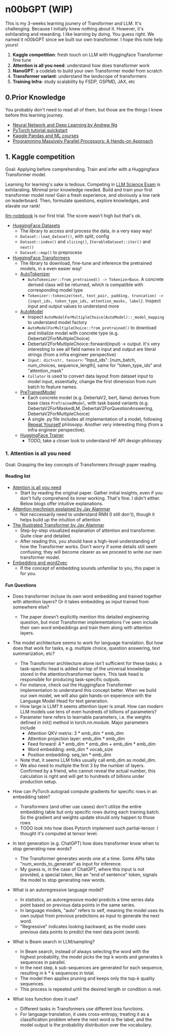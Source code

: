 # n00bGPT (WIP)

This is my 3-weeks learning jounery of Transformer and LLM. It's challenging. Because I initially knew nothing about it. However, it's exhilarating and rewarding. I like learning by doing. You guess right. We named it n00bGPT since we built our own transformer. I hope this note help yours!

1. **Kaggle competition**: fresh touch on LLM with Huggingface Transformer fine tune
2. **Attention is all you need**: understand how does transformer work
3. **NanoGPT**: a codelab to build your own Transformer model from scratch
4. **Transformer variant**: understand the landscope of transformers
5. **Training Infra**: study scalability by FSDP, GSPMD, JAX, etc

## 0.Prior Knowledge

You probably don't need to read all of them, but those are the things I knew before this learning journey.
- [Neural Network and Deep Learning by Andrew Ng](https://www.coursera.org/learn/neural-networks-deep-learning)
- [PyTorch tutorial quickstart](https://pytorch.org/tutorials/beginner/basics/quickstart_tutorial.html)
- [Kaggle Pandas and ML courses](https://www.kaggle.com/learn)
- [Programming Massively Parallel Processors: A Hands-on Approach](https://www.amazon.com/Programming-Massively-Parallel-Processors-Hands/dp/0124159923)


## 1. Kaggle competition

Goal: Applying before comprehending. Train and infer with a Huggingface Transformer model.

Learning for learning's sake is tedious. Competing in [LLM Science Exam](https://www.kaggle.com/competitions/kaggle-llm-science-exam) is exhilarating. Minimal prior knowledge needed. Build and train your first transformer model now! Gain a fresh experience, and obviously a low rank on leaderboard. Then, formulate questions, explore knowledges, and elavate our rank!

[llm-notebook](https://github.com/fmars/n00bGPT/blob/main/llm-science-exam-s1.ipynb) is our first trial. The score wasn't high but that's ok.

- [HuggingFace Datasets](https://huggingface.co/docs/datasets/index) 
  - The library to access and process the data, in a very easy way!
  - `Dataset::load_dataset()`, with split, config
  - `Dataset::index()` and `slicing()`, `IterableDataset::iter()` and `next()`
  - `Dataset::map()` to preprocess
- [HuggingFace Transformers](https://huggingface.co/docs/transformers/index)
  - The library to download, fine-tune and inference the pretrained models, in a even easier way!
  - [AutoTokenizer](https://github.com/huggingface/transformers/blob/v4.31.0/src/transformers/tokenization_utils_base.py#L1494)
    - `AutoTokenizer::from_pretrained() -> TokenizerBase`. A concrete derived class will be returned, which is compatible with corresponding model type
    - `Tokenizer::tokenize(text, text_pair, padding, truncation) -> {input_ids, token_type_ids, attention_masks, label}`. Inspect input and output values to understand more
  - [AutoModel](https://github.com/huggingface/transformers/blob/4033ea7167c4a826f895830bac04c2561680572c/src/transformers/models/auto/modeling_auto.py#L1170)
    - Inspect `AutoModelForMultipleChoice(AutoModel)::_model_mapping` to understand model factory
    - `AutoModelForMultipleChoice::from_pretrained()` to download and initialize model with concrete type (e.g. DebertaV2ForMultipleChoice)
    - DebertaV2ForMultipleChoice::forward(input) -> output. It's very interesting to see all field names in input and output are literal strings (from a infra engineer perspective)
    - `Input: dict<str, tensor>`: "Input_ids": [num_batch, num_choices, sequence_length], same for "token_type_ids" and "attention_mask"
    - `Collator` is used to convert data layout from dataset input to model input, essentially, change the first dimension from num batch to feature names.
  - [PreTrainedModel](https://github.com/huggingface/transformers/blob/v4.31.0/src/transformers/models/deberta_v2/modeling_deberta_v2.py#L917)
    - Each concrete model (e.g. DebertaV2, bert, llama) derives from base class `PreTrainedModel`, with task based variants (e.g. DebertaV2ForMaskedLM, DebertaV2ForQuestionAnswering, DebertaV2ForMultipleChoice)
    - A single .py file includes all implementation of a model, following [Repeat Yourself](https://discuss.huggingface.co/t/repeat-yourself-transformers-design-philosophy/16483) philosopy. Another very interesting thing (from a infra engineer perspective).
  - [HuggingFace Trainer](https://github.com/huggingface/transformers/blob/v4.31.0/src/transformers/trainer.py#L2968)
      - TODO, take a closer look to understand HF API design philosopy
  

### 1. Attention is all you need

Goal: Grasping the key concepts of Transformers through paper reading.

#### Reading list
- [Atention is all you need](https://arxiv.org/abs/1706.03762)
  - Start by reading the original paper. Gather initial insights, even if you don't fully comprehend its inner working. That's fine. I didn't either. Below blogs offer intuitive explanations.
- [Attention mechnism explained by Jay Alammar](https://jalammar.github.io/visualizing-neural-machine-translation-mechanics-of-seq2seq-models-with-attention/)
  - Not neccessarily need to understand RNN (I still don't), though it helps build up the intuition of attention
- [The Illustrated Transformer by Jay Alammar](http://jalammar.github.io/illustrated-transformer/)
  - Step-by-step visualized explanation of attention and transformer. Quite clear and detailed.
  - After reading this, you should have a high-level understanding of how the Transformer works. Don't worry if some details still seem confusing; they will become clearer as we proceed to write our own transformer model.
- [Embedding and word2vec](https://arxiv.org/abs/1301.3781)
  - If the concept of embedding sounds unfamiliar to you, this paper is for you.

#### Fun Questions
- Does transformer incluse its own word embedding and trained together with attention layers? Or it takes embedding as input trained from somewhere else?
  - The paper doesn't explicitly mention this detailed engineering question, but most Transformer implementations I've seen include their own word embeddings and train them along with attention layers.

- The model architecture seems to work for language translation. But how does that work for tasks, e.g. multiple choice, question answering, text summarization, etc?
  - The Transformer architecture alone isn't sufficient for these tasks; a task-specific head is added on top of the universal knowledge stored in the attention/transformer layers. This task head is responsible for producing task-specific outputs.
  - For instance, check out the Huggingface Transformer implementation to understand this concept better. When we build our own model, we will also gain hands-on experience with the Language Model Head for text generation.
  - How large is LLM? It seems attention layer is small. How can modern LLM models use tens of even hundreds of billions of parameters?
  - Parameter here refers to learnable parameters, i.e. the weights defined in init() method in torch.nn.module. Major parameters include
      - Attention QKV metrix: 3 * emb_dim * emb_dim
      - Attention projection layer: emb_dim * emb_dim
      - Feed forward: 4 * emb_dim * emb_dim + emb_dim * emb_dim
      - Word embedding: emb_dim * vocab_size
      - Position embedding: seq_len * emb_dim
  - Note that, it seems LLM folks usually call emb_dim as model_dim.
  - We also need to multiple the first 3 by the number of layers. Confirmed by a friend, who cannot reveal the actual number, this calculation is right and will get to hundreds of billions under production setup.
- How can PyTorch autograd compute gradients for specific rows in an embedding table?
  - Transformers (and other use cases) don't utilize the entire embedding table but only specific rows during each training batch. So the gradient and weights update should only happen to those rows
  - TODO look into how does Pytorch implement such partial-tensor. I thought it's computed at tensor level.
- In text generation (e.g. ChatGPT) how does transformer know when to stop generating new words?
  - The Transformer generates words one at a time. Some APIs take "num_words_to_generate" as input for inference.
  - My guess is, in the case of ChatGPT, where this input is not provided, a special token, like an "end of sentence" token, signals the model to stop generating new words.
- What is an autoregressive language model?
  - In statistics, an autoregressive model predicts a time series data point based on previous data points in the same series.
  - In language models, "auto" refers to self, meaning the model uses its own output from previous predictions as input to generate the next word.
  - "Regressive" indicates looking backward, as the model uses previous data points to predict the next data point (word).

- What is Beam search in LLM/sampling?
  - In Beam search, instead of always selecting the word with the highest probability, the model picks the top k words and generates k sequences in parallel.
  - In the next step, k sub-sequences are generated for each sequence, resulting in k * k sequences in total.
  - The model then applies pruning and keeps only the top-k quality sequences.
  - This process is repeated until the desired length or condition is met.

- What loss function does it use?
  - Different tasks in Transformers use different loss functions.
  - For language translation, it uses cross-entropy, treating it as a classification problem where the next word is the label, and the model output is the probability distribution over the vocabulary.



